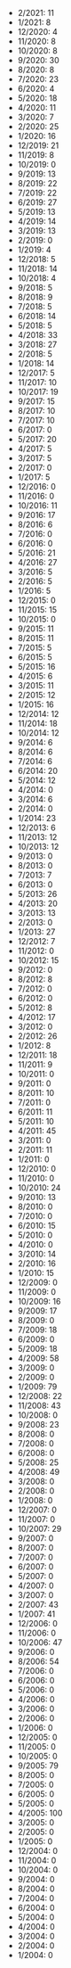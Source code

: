 *  2/2021: 11
*  1/2021: 8
*  12/2020: 4
*  11/2020: 8
*  10/2020: 8
*  9/2020: 30
*  8/2020: 8
*  7/2020: 23
*  6/2020: 4
*  5/2020: 18
*  4/2020: 11
*  3/2020: 7
*  2/2020: 25
*  1/2020: 16
*  12/2019: 21
*  11/2019: 8
*  10/2019: 0
*  9/2019: 13
*  8/2019: 22
*  7/2019: 22
*  6/2019: 27
*  5/2019: 13
*  4/2019: 14
*  3/2019: 13
*  2/2019: 0
*  1/2019: 4
*  12/2018: 5
*  11/2018: 14
*  10/2018: 4
*  9/2018: 5
*  8/2018: 9
*  7/2018: 5
*  6/2018: 14
*  5/2018: 5
*  4/2018: 33
*  3/2018: 27
*  2/2018: 5
*  1/2018: 14
*  12/2017: 5
*  11/2017: 10
*  10/2017: 19
*  9/2017: 15
*  8/2017: 10
*  7/2017: 10
*  6/2017: 0
*  5/2017: 20
*  4/2017: 5
*  3/2017: 5
*  2/2017: 0
*  1/2017: 5
*  12/2016: 0
*  11/2016: 0
*  10/2016: 11
*  9/2016: 17
*  8/2016: 6
*  7/2016: 0
*  6/2016: 0
*  5/2016: 21
*  4/2016: 27
*  3/2016: 5
*  2/2016: 5
*  1/2016: 5
*  12/2015: 0
*  11/2015: 15
*  10/2015: 0
*  9/2015: 11
*  8/2015: 11
*  7/2015: 5
*  6/2015: 5
*  5/2015: 16
*  4/2015: 6
*  3/2015: 11
*  2/2015: 12
*  1/2015: 16
*  12/2014: 12
*  11/2014: 18
*  10/2014: 12
*  9/2014: 6
*  8/2014: 6
*  7/2014: 6
*  6/2014: 20
*  5/2014: 12
*  4/2014: 0
*  3/2014: 6
*  2/2014: 0
*  1/2014: 23
*  12/2013: 6
*  11/2013: 12
*  10/2013: 12
*  9/2013: 0
*  8/2013: 0
*  7/2013: 7
*  6/2013: 0
*  5/2013: 26
*  4/2013: 20
*  3/2013: 13
*  2/2013: 0
*  1/2013: 27
*  12/2012: 7
*  11/2012: 0
*  10/2012: 15
*  9/2012: 0
*  8/2012: 8
*  7/2012: 0
*  6/2012: 0
*  5/2012: 8
*  4/2012: 17
*  3/2012: 0
*  2/2012: 26
*  1/2012: 8
*  12/2011: 18
*  11/2011: 9
*  10/2011: 0
*  9/2011: 0
*  8/2011: 10
*  7/2011: 0
*  6/2011: 11
*  5/2011: 10
*  4/2011: 45
*  3/2011: 0
*  2/2011: 11
*  1/2011: 0
*  12/2010: 0
*  11/2010: 0
*  10/2010: 24
*  9/2010: 13
*  8/2010: 0
*  7/2010: 0
*  6/2010: 15
*  5/2010: 0
*  4/2010: 0
*  3/2010: 14
*  2/2010: 16
*  1/2010: 15
*  12/2009: 0
*  11/2009: 0
*  10/2009: 16
*  9/2009: 17
*  8/2009: 0
*  7/2009: 18
*  6/2009: 0
*  5/2009: 18
*  4/2009: 58
*  3/2009: 0
*  2/2009: 0
*  1/2009: 79
*  12/2008: 22
*  11/2008: 43
*  10/2008: 0
*  9/2008: 23
*  8/2008: 0
*  7/2008: 0
*  6/2008: 0
*  5/2008: 25
*  4/2008: 49
*  3/2008: 0
*  2/2008: 0
*  1/2008: 0
*  12/2007: 0
*  11/2007: 0
*  10/2007: 29
*  9/2007: 0
*  8/2007: 0
*  7/2007: 0
*  6/2007: 0
*  5/2007: 0
*  4/2007: 0
*  3/2007: 0
*  2/2007: 43
*  1/2007: 41
*  12/2006: 0
*  11/2006: 0
*  10/2006: 47
*  9/2006: 0
*  8/2006: 54
*  7/2006: 0
*  6/2006: 0
*  5/2006: 0
*  4/2006: 0
*  3/2006: 0
*  2/2006: 0
*  1/2006: 0
*  12/2005: 0
*  11/2005: 0
*  10/2005: 0
*  9/2005: 79
*  8/2005: 0
*  7/2005: 0
*  6/2005: 0
*  5/2005: 0
*  4/2005: 100
*  3/2005: 0
*  2/2005: 0
*  1/2005: 0
*  12/2004: 0
*  11/2004: 0
*  10/2004: 0
*  9/2004: 0
*  8/2004: 0
*  7/2004: 0
*  6/2004: 0
*  5/2004: 0
*  4/2004: 0
*  3/2004: 0
*  2/2004: 0
*  1/2004: 0